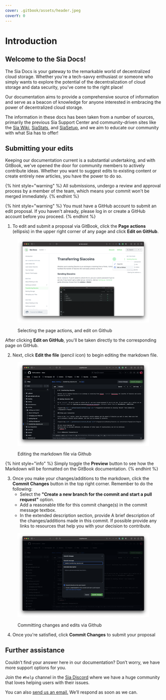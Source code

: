 ```yaml
---
cover: .gitbook/assets/header.jpeg
coverY: 0
---
```


# Introduction

## Welcome to the Sia Docs!

The Sia Docs is your gateway to the remarkable world of decentralized cloud storage. Whether you're a tech-savvy enthusiast or someone who simply wants to explore the potential of the decentralization of cloud storage and data security, you've come to the right place!

Our documentation aims to provide a comprehensive source of information and serve as a beacon of knowledge for anyone interested in embracing the power of decentralized cloud storage.

The information in these docs has been taken from a number of sources, primarily the previous Sia Support Center and community-driven sites like the [Sia Wiki](https://web.archive.org/web/20180921135627/https://siawiki.tech/index), [SiaStats](https://siastats.info), and [SiaSetup](https://siasetup.info), and we aim to educate our community with what Sia has to offer!

## Submitting your edits

Keeping our documentation current is a substantial undertaking, and with GitBook, we've opened the door for community members to actively contribute ideas. Whether you want to suggest edits to existing content or create entirely new articles, you have the power to do so.&#x20;

{% hint style="warning" %}
All submissions, undergo a review and approval process by a member of the team, which means your commit won't be merged immediately.
{% endhint %}

{% hint style="warning" %}
You must have a GitHub account to submit an edit proposal. If you haven't already, please log in or create a GitHub account before you proceed.
{% endhint %}

1. To edit and submit a proposal via GitBook, click the **Page actions** (ellipsis) in the upper right corner of any page and click **Edit on GitHub**.

<figure><img src=".gitbook/assets/introduction_1.png" alt=""><figcaption><p>Selecting the page actions, and edit on Github</p></figcaption></figure>

After clicking **Edit on GitHub**, you'll be taken directly to the corresponding page on GitHub.

2. Next, click **Edit the file** (pencil icon) to begin editing the markdown file.

<figure><img src=".gitbook/assets/introduction_2.png" alt=""><figcaption><p>Editing the markdown file via Github</p></figcaption></figure>

{% hint style="info" %}
Simply toggle the **Preview** button to see how the Markdown will be formatted on the GitBook documentation.&#x20;
{% endhint %}

3. Once you make your changes/additions to the markdown, click the **Commit Changes** button in the top right corner. Remember to do the following:
   * Select the **"Create a new branch for the commit and start a pull request"** option.
   * Add a reasonable title for this commit change(s) in the commit message textbox.
   * In the extended description section, provide A brief description of the changes/additions made in this commit. If possible provide any links to resources that help you with your decision to contribute.

<figure><img src=".gitbook/assets/introduction_3.png" alt=""><figcaption><p>Committing changes and edits via Github</p></figcaption></figure>

4. Once you're satisfied, click **Commit Changes** to submit your proposal&#x20;

## Further assistance

Couldn’t find your answer here in our documentation? Don’t worry, we have more support options for you.

Join the `#help` channel in the [Sia Discord](https://discord.com/invite/sia) where we have a huge community that loves helping users with their issues.

You can also [send us an email.](mailto:hello@sia.tech) We’ll respond as soon as we can.



